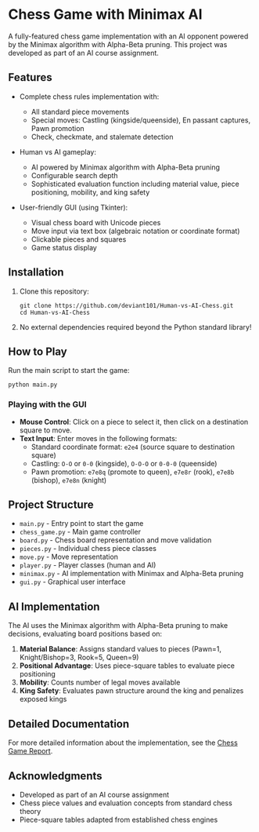 # Chess Game with Minimax AI

A fully-featured chess game implementation with an AI opponent powered by the Minimax algorithm with Alpha-Beta pruning. This project was developed as part of an AI course assignment.

## Features

- Complete chess rules implementation with:
  - All standard piece movements
  - Special moves: Castling (kingside/queenside), En passant captures, Pawn promotion
  - Check, checkmate, and stalemate detection

- Human vs AI gameplay:
  - AI powered by Minimax algorithm with Alpha-Beta pruning
  - Configurable search depth
  - Sophisticated evaluation function including material value, piece positioning, mobility, and king safety

- User-friendly GUI (using Tkinter):
  - Visual chess board with Unicode pieces
  - Move input via text box (algebraic notation or coordinate format)
  - Clickable pieces and squares
  - Game status display

## Installation

1. Clone this repository:
   ```
   git clone https://github.com/deviant101/Human-vs-AI-Chess.git
   cd Human-vs-AI-Chess
   ```

2. No external dependencies required beyond the Python standard library!

## How to Play

Run the main script to start the game:

```
python main.py
```

### Playing with the GUI

- **Mouse Control**: Click on a piece to select it, then click on a destination square to move.
- **Text Input**: Enter moves in the following formats:
  - Standard coordinate format: `e2e4` (source square to destination square)
  - Castling: `O-O` or `0-0` (kingside), `O-O-O` or `0-0-0` (queenside)
  - Pawn promotion: `e7e8q` (promote to queen), `e7e8r` (rook), `e7e8b` (bishop), `e7e8n` (knight)

## Project Structure

- `main.py` - Entry point to start the game
- `chess_game.py` - Main game controller
- `board.py` - Chess board representation and move validation
- `pieces.py` - Individual chess piece classes
- `move.py` - Move representation
- `player.py` - Player classes (human and AI)
- `minimax.py` - AI implementation with Minimax and Alpha-Beta pruning
- `gui.py` - Graphical user interface

## AI Implementation

The AI uses the Minimax algorithm with Alpha-Beta pruning to make decisions, evaluating board positions based on:

1. **Material Balance**: Assigns standard values to pieces (Pawn=1, Knight/Bishop=3, Rook=5, Queen=9)
2. **Positional Advantage**: Uses piece-square tables to evaluate piece positioning
3. **Mobility**: Counts number of legal moves available
4. **King Safety**: Evaluates pawn structure around the king and penalizes exposed kings

## Detailed Documentation

For more detailed information about the implementation, see the [Chess Game Report](ChessGame_Report.md).

## Acknowledgments

- Developed as part of an AI course assignment
- Chess piece values and evaluation concepts from standard chess theory
- Piece-square tables adapted from established chess engines